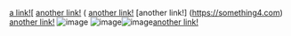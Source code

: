[a link!](https://something.com)[
[another link!](https://something2.com) (
[another link!](https://something3.com)
[another link!]
(https://something4.com)
[another link!]()
![image](image.png)
![image](image2.png)![image](image3.png)[another link!](https://something5.com)
